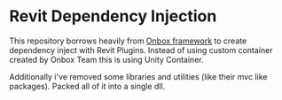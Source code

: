 # Revit Dependency Injection

This repository borrows heavily from [Onbox framework](https://github.com/engthiago/Onboxframework) to create dependency inject with Revit Plugins. Instead of using custom container created by Onbox Team this is using Unity Container.

Additionally i've removed some libraries and utilities (like their mvc like packages). Packed all of it into a single dll.

